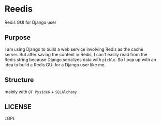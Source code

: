 # Reedis
Redis GUI for Django user

## Purpose

I am using Django to build a web service involving Redis as the cache server. But after saving the content in Redis, I can't easily read from the Redis string because Django serializes data with `pickle`. 
So I pop up with an idea to build a Redis GUI for a Django user like me.

## Structure

mainly with `QT Pyside6` + `SQLAlchemy`

## LICENSE

LGPL
